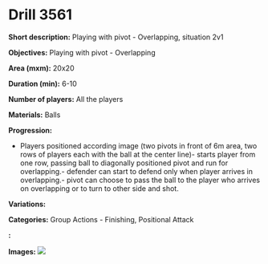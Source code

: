# Drill 3561

**Short description:**
Playing with pivot - Overlapping, situation 2v1

**Objectives:**
Playing with pivot - Overlapping

**Area (mxm):**
20x20

**Duration (min):**
6-10

**Number of players:**
All the players

**Materials:**
Balls

**Progression:**
- Players positioned according image (two pivots in front of 6m area, two  rows of players each with the ball at the center line)- starts player from one row, passing ball to diagonally positioned pivot and run for overlapping.- defender can start to defend only when player arrives in overlapping.- pivot can choose to pass the ball to the player who arrives on overlapping or to turn  to other side and shot.

**Variations:**


**Categories:**
Group Actions - Finishing, Positional Attack

**:**


**Images:**
![](https://www.coachingfutsal.com/\images\8fe48ce9-0733-48f2-abfe-0a9aa436e6f8_004.png)

